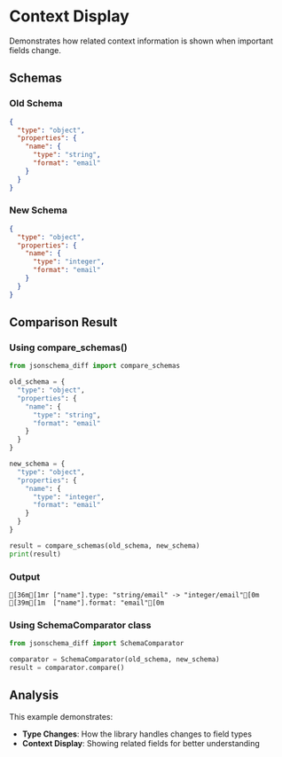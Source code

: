 # Context Display

Demonstrates how related context information is shown when important fields change.

## Schemas

### Old Schema

```json
{
  "type": "object",
  "properties": {
    "name": {
      "type": "string",
      "format": "email"
    }
  }
}
```

### New Schema

```json
{
  "type": "object",
  "properties": {
    "name": {
      "type": "integer",
      "format": "email"
    }
  }
}
```

## Comparison Result

### Using compare_schemas()

```python
from jsonschema_diff import compare_schemas

old_schema = {
  "type": "object",
  "properties": {
    "name": {
      "type": "string",
      "format": "email"
    }
  }
}

new_schema = {
  "type": "object",
  "properties": {
    "name": {
      "type": "integer",
      "format": "email"
    }
  }
}

result = compare_schemas(old_schema, new_schema)
print(result)
```

### Output

```
[36m[1mr ["name"].type: "string/email" -> "integer/email"[0m
[39m[1m  ["name"].format: "email"[0m
```

### Using SchemaComparator class

```python
from jsonschema_diff import SchemaComparator

comparator = SchemaComparator(old_schema, new_schema)
result = comparator.compare()
```

## Analysis

This example demonstrates:

- **Type Changes**: How the library handles changes to field types
- **Context Display**: Showing related fields for better understanding
